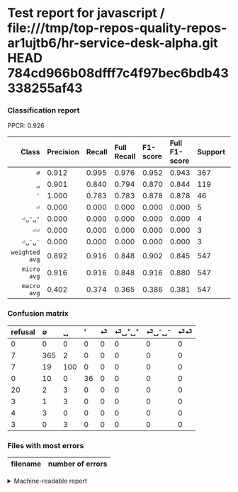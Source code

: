 # Test report for javascript / file:///tmp/top-repos-quality-repos-ar1ujtb6/hr-service-desk-alpha.git HEAD 784cd966b08dfff7c4f97bec6bdb43338255af43

### Classification report

PPCR: 0.926

| Class | Precision | Recall | Full Recall | F1-score | Full F1-score | Support | Full Support | PPCR |
|------:|:----------|:-------|:------------|:---------|:---------|:--------|:-------------|:-----|
| `∅` | 0.912| 0.995| 0.976| 0.952| 0.943| 367| 374| 0.981 |
| `␣` | 0.901| 0.840| 0.794| 0.870| 0.844| 119| 126| 0.944 |
| `'` | 1.000| 0.783| 0.783| 0.878| 0.878| 46| 46| 1.000 |
| `⏎` | 0.000| 0.000| 0.000| 0.000| 0.000| 5| 25| 0.200 |
| `⏎␣⁺␣⁺` | 0.000| 0.000| 0.000| 0.000| 0.000| 4| 7| 0.571 |
| `⏎⏎` | 0.000| 0.000| 0.000| 0.000| 0.000| 3| 6| 0.500 |
| `⏎␣⁻␣⁻` | 0.000| 0.000| 0.000| 0.000| 0.000| 3| 7| 0.429 |
| `weighted avg` | 0.892| 0.916| 0.848| 0.902| 0.845| 547| 591| 0.926 |
| `micro avg` | 0.916| 0.916| 0.848| 0.916| 0.880| 547| 591| 0.926 |
| `macro avg` | 0.402| 0.374| 0.365| 0.386| 0.381| 547| 591| 0.926 |

### Confusion matrix

|refusal|  ∅| ␣| '| ⏎| ⏎␣⁺␣⁺| ⏎␣⁻␣⁻| ⏎⏎| 
|:---|:---|:---|:---|:---|:---|:---|:---|
|0 |0 |0 |0 |0 |0 |0 |0 |
|7 |365 |2 |0 |0 |0 |0 |0 |
|7 |19 |100 |0 |0 |0 |0 |0 |
|0 |10 |0 |36 |0 |0 |0 |0 |
|20 |2 |3 |0 |0 |0 |0 |0 |
|3 |1 |3 |0 |0 |0 |0 |0 |
|4 |3 |0 |0 |0 |0 |0 |0 |
|3 |0 |3 |0 |0 |0 |0 |0 |

### Files with most errors

| filename | number of errors|
|:----:|:-----|

<details>
    <summary>Machine-readable report</summary>
```json
{
  "cl_report": {"\u0027": {"f1-score": 0.878048780487805, "precision": 1.0, "recall": 0.782608695652174, "support": 46}, "macro avg": {"f1-score": 0.38562487174022664, "precision": 0.40191441441441444, "recall": 0.3739278912607574, "support": 547}, "micro avg": {"f1-score": 0.9159049360146252, "precision": 0.9159049360146252, "recall": 0.9159049360146252, "support": 547}, "weighted avg": {"f1-score": 0.901580371208434, "precision": 0.8923120789894099, "recall": 0.9159049360146252, "support": 547}, "\u2205": {"f1-score": 0.9517601043024772, "precision": 0.9125, "recall": 0.9945504087193461, "support": 367}, "\u23ce": {"f1-score": 0.0, "precision": 0.0, "recall": 0.0, "support": 5}, "\u23ce\u23ce": {"f1-score": 0.0, "precision": 0.0, "recall": 0.0, "support": 3}, "\u23ce\u2423\u207a\u2423\u207a": {"f1-score": 0.0, "precision": 0.0, "recall": 0.0, "support": 4}, "\u23ce\u2423\u207b\u2423\u207b": {"f1-score": 0.0, "precision": 0.0, "recall": 0.0, "support": 3}, "\u2423": {"f1-score": 0.8695652173913043, "precision": 0.9009009009009009, "recall": 0.8403361344537815, "support": 119}},
  "cl_report_full": {"\u0027": {"f1-score": 0.878048780487805, "precision": 1.0, "recall": 0.782608695652174, "support": 46}, "macro avg": {"f1-score": 0.3807261559726073, "precision": 0.40191441441441444, "recall": 0.3645993311685675, "support": 591}, "micro avg": {"f1-score": 0.8804920913884008, "precision": 0.9159049360146252, "recall": 0.8477157360406091, "support": 591}, "weighted avg": {"f1-score": 0.845107235049653, "precision": 0.8473578908858097, "recall": 0.8477157360406091, "support": 591}, "\u2205": {"f1-score": 0.9431524547803617, "precision": 0.9125, "recall": 0.9759358288770054, "support": 374}, "\u23ce": {"f1-score": 0.0, "precision": 0.0, "recall": 0.0, "support": 25}, "\u23ce\u23ce": {"f1-score": 0.0, "precision": 0.0, "recall": 0.0, "support": 6}, "\u23ce\u2423\u207a\u2423\u207a": {"f1-score": 0.0, "precision": 0.0, "recall": 0.0, "support": 7}, "\u23ce\u2423\u207b\u2423\u207b": {"f1-score": 0.0, "precision": 0.0, "recall": 0.0, "support": 7}, "\u2423": {"f1-score": 0.8438818565400843, "precision": 0.9009009009009009, "recall": 0.7936507936507936, "support": 126}},
  "ppcr": 0.9255499153976311
}
```
</details>
